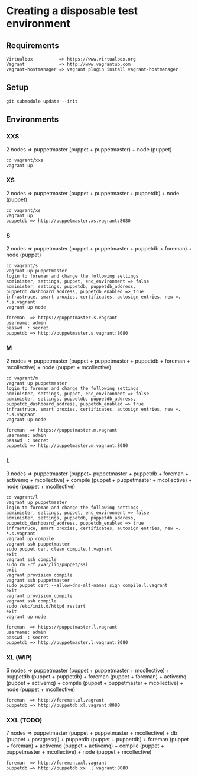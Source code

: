 # Creating a disposable test environment

## Requirements
    Virtualbox          => https://www.virtualbox.org
    Vagrant             => http://www.vagrantup.com
    vagrant-hostmanager => vagrant plugin install vagrant-hostmanager

## Setup
    git submodule update --init
    
## Environments

### XXS
2 nodes => puppetmaster (puppet + puppetmaster) + node (puppet)

    cd vagrant/xxs
    vagrant up

### XS
2 nodes => puppetmaster (puppet + puppetmaster + puppetdb) + node (puppet)

    cd vagrant/xs
    vagrant up
    puppetdb => http://puppetmaster.xs.vagrant:8080

### S
2 nodes => puppetmaster (puppet + puppetmaster + puppetdb + foreman) + node (puppet)

    cd vagrant/s
    vagrant up puppetmaster
    login to foreman and change the following settings
    administer, settings, puppet, enc_environment => false
    administer, settings, puppetdb, puppetdb_address, puppetdb_dashboard_address, puppetdb_enabled => true
    infrastruce, smart proxies, certificates, autosign entries, new =. *.s.vagrant
    vagrant up node
    
    foreman  => https://puppetmaster.s.vagrant
    username: admin
    passwd  : secret
    puppetdb => http://puppetmaster.s.vagrant:8080


### M
2 nodes => puppetmaster (puppet + puppetmaster + puppetdb + foreman + mcollective) + node (puppet + mcollective)

    cd vagrant/m
    vagrant up puppetmaster
    login to foreman and change the following settings
    administer, settings, puppet, enc_environment => false
    administer, settings, puppetdb, puppetdb_address, puppetdb_dashboard_address, puppetdb_enabled => true
    infrastruce, smart proxies, certificates, autosign entries, new =. *.s.vagrant
    vagrant up node
    
    foreman  => https://puppetmaster.m.vagrant
    username: admin
    passwd  : secret
    puppetdb => http://puppetmaster.m.vagrant:8080

### L
3 nodes => puppetmaster (puppet+ puppetmaster + puppetdb + foreman + activemq + mcollective) + compile (puppet + puppetmaster + mcollective) +  node (puppet + mcollective)

    cd vagrant/l
    vagrant up puppetmaster
    login to foreman and change the following settings
    administer, settings, puppet, enc_environment => false
    administer, settings, puppetdb, puppetdb_address, puppetdb_dashboard_address, puppetdb_enabled => true
    infrastruce, smart proxies, certificates, autosign entries, new =. *.s.vagrant
    vagrant up compile
    vagrant ssh puppetmaster
    sudo puppet cert clean compile.l.vagrant
    exit
    vagrant ssh compile
    sudo rm -rf /var/lib/puppet/ssl
    exit
    vagrant provision compile
    vagrant ssh puppetmaster
    sudo puppet cert --allow-dns-alt-names sign compile.l.vagrant
    exit
    vagrant provision compile
    vagrant ssh compile
    sudo /etc/init.d/httpd restart
    exit
    vagrant up node
    
    foreman  => https://puppetmaster.l.vagrant
    username: admin
    passwd  : secret
    puppetdb => http://puppetmaster.l.vagrant:8080
    
### XL (WIP)
6 nodes => puppetmaster (puppet + puppetmaster + mcollective) + puppetdb (puppet + puppetdb) + foreman (puppet + foreman) + activemq (puppet + activemq) + compile (puppet + puppetmaster + mcollective) +  node (puppet + mcollective)
    
    foreman  => http://foreman.xl.vagrant
    puppetdb => http://puppetdb.xl.vagrant:8080
    
    
### XXL (TODO)
7 nodes => puppetmaster (puppet + puppetmaster + mcollective) + db (puppet + postgresql) + puppetdb (puppet + puppetdb) + foreman (puppet + foreman) + activemq (puppet + activemq) + compile (puppet + puppetmaster + mcollective) +  node (puppet + mcollective)

    foreman  => http://foreman.xxl.vagrant
    puppetdb => http://puppetdb.xx  l.vagrant:8080